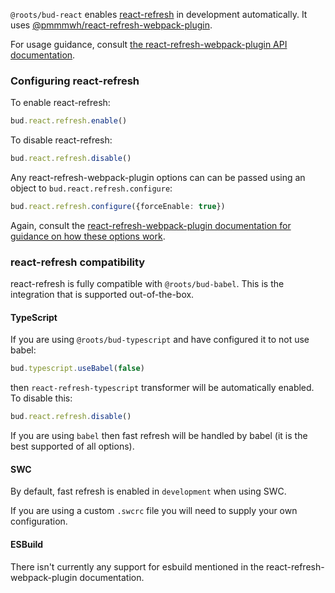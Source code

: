 `@roots/bud-react` enables [react-refresh](https://www.npmjs.com/package/react-refresh) in development automatically. It uses [@pmmmwh/react-refresh-webpack-plugin](https://github.com/pmmmwh/react-refresh-webpack-plugin).

For usage guidance, consult [the react-refresh-webpack-plugin API documentation](https://github.com/pmmmwh/react-refresh-webpack-plugin/blob/main/docs/API.md).

### Configuring react-refresh

To enable react-refresh:

```ts
bud.react.refresh.enable()
```

To disable react-refresh:

```ts
bud.react.refresh.disable()
```

Any react-refresh-webpack-plugin options can can be passed using an object to `bud.react.refresh.configure`:

```ts
bud.react.refresh.configure({forceEnable: true})
```

Again, consult the [react-refresh-webpack-plugin documentation for guidance on how these options work](https://github.com/pmmmwh/react-refresh-webpack-plugin/blob/main/docs/API.md#reactrefreshpluginoptions).

### react-refresh compatibility

react-refresh is fully compatible with `@roots/bud-babel`. This is the integration that is supported out-of-the-box.

#### TypeScript

If you are using `@roots/bud-typescript` and have configured it to not use babel:

```ts
bud.typescript.useBabel(false)
```

then `react-refresh-typescript` transformer will be automatically enabled. To disable this:

```ts
bud.react.refresh.disable()
```

If you are using `babel` then fast refresh will be handled by babel (it is the best supported of all options).

#### SWC

By default, fast refresh is enabled in `development` when using SWC.

If you are using a custom `.swcrc` file you will need to supply your own configuration.

#### ESBuild

There isn't currently any support for esbuild mentioned in the react-refresh-webpack-plugin documentation.
